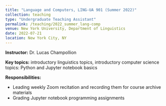 ```yaml
---
title: "Language and Computers, LING-UA 901 (Summer 2022)"
collection: teaching
type: "Undergraduate Teaching Assistant"
permalink: /teaching/2022_summer_lang-comp
venue: New York University, Department of Linguistics
date: 2022-07-21
location: New York City, NY
---
```


<b>Instructor:</b> Dr. Lucas Champollion

<b>Key topics:</b> introductory linguistics topics, introductory computer science topics: Python and Jupyter notebook basics

<b>Responsibilities:</b> 
<ul>
  <li>Leading weekly Zoom recitation and recording them for course archive materials</li>
  <li>Grading Jupyter notebook programming assignments</li>
</ul>
